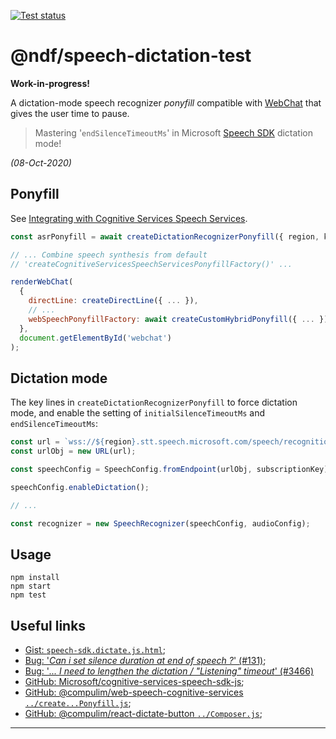 [![Test status][ci-badge]][ci]

# @ndf/speech-dictation-test

__Work-in-progress!__

A dictation-mode speech recognizer _ponyfill_ compatible with [WebChat][]
that gives the user time to pause.

> Mastering '`endSilenceTimeoutMs`' in Microsoft [Speech SDK][sdk] dictation mode!

_(08-Oct-2020)_

## Ponyfill

See [Integrating with Cognitive Services Speech Services][bot-speech].

```javascript
const asrPonyfill = await createDictationRecognizerPonyfill({ region, key });

// ... Combine speech synthesis from default
// 'createCognitiveServicesSpeechServicesPonyfillFactory()' ...

renderWebChat(
  {
    directLine: createDirectLine({ ... }),
    // ...
    webSpeechPonyfillFactory: await createCustomHybridPonyfill({ ... })
  },
  document.getElementById('webchat')
);
```

## Dictation mode

The key lines in `createDictationRecognizerPonyfill` to force dictation mode,
and enable the setting of `initialSilenceTimeoutMs` and `endSilenceTimeoutMs`:

```javascript
const url = `wss://${region}.stt.speech.microsoft.com/speech/recognition/dictation/cognitiveservices/v1?initialSilenceTimeoutMs=${initialSilenceTimeoutMs || ''}&endSilenceTimeoutMs=${endSilenceTimeoutMs}&`;
const urlObj = new URL(url);

const speechConfig = SpeechConfig.fromEndpoint(urlObj, subscriptionKey);

speechConfig.enableDictation();

// ...

const recognizer = new SpeechRecognizer(speechConfig, audioConfig);
```

## Usage

```
npm install
npm start
npm test
```

## Useful links

 * [Gist: `speech-sdk.dictate.js.html`][gist];
 * [Bug: '_Can i set silence duration at end of speech ?_' (#131)][b-131];
 * [Bug: '_... I need to lengthen the dictation / "Listening" timeout_' (#3466)][b-3466]
 * [GitHub: Microsoft/cognitive-services-speech-sdk-js][sdk];
 * [GitHub: @compulim/web-speech-cognitive-services `../create...Ponyfill.js`](comp-ponyfill);
 * [GitHub: @compulim/react-dictate-button `../Composer.js`][dict-btn-recog];

---

[gist]: https://gist.github.com/nfreear/f875994f45c97518cd8c42c786998c84
[b-131]: https://github.com/Azure-Samples/cognitive-services-speech-sdk/issues/131
[b-3466]: https://github.com/microsoft/BotFramework-WebChat/issues/3466
[sdk]: https://github.com/microsoft/cognitive-services-speech-sdk-js
[webchat]: https://github.com/Microsoft/BotFramework-WebChat
[bot-speech]: https://github.com/Microsoft/BotFramework-WebChat/blob/master/docs/SPEECH.md#integrating-web-chat-into-your-page

[comp-speech]: https://github.com/compulim/web-speech-cognitive-services
[comp-ponyfill]: https://github.com/compulim/web-speech-cognitive-services/blob/master/packages/component/src/SpeechServices/SpeechToText/createSpeechRecognitionPonyfill.js
[dict-btn]: https://github.com/compulim/react-dictate-button
[dict-btn-recog]: https://github.com/compulim/react-dictate-button/blob/v1.2.2/packages/component/src/Composer.js#L134

[ci]: https://github.com/nfreear/dictation/actions "Test status ~ 'Node CI'"
[ci-badge]: https://github.com/nfreear/dictation/workflows/Node%20CI/badge.svg
